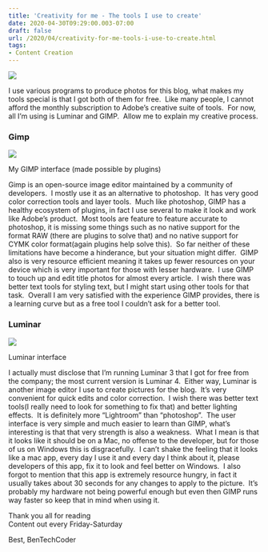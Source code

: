 ```yaml
---
title: 'Creativity for me - The tools I use to create'
date: 2020-04-30T09:29:00.003-07:00
draft: false
url: /2020/04/creativity-for-me-tools-i-use-to-create.html
tags: 
- Content Creation
---
```


[![](https://1.bp.blogspot.com/-3yDiV5_YUEA/XqmodebyI5I/AAAAAAAAFP0/f3EGNGtgKmYYnqd_0z7MzJ6Gs5EZPMNhgCNcBGAsYHQ/s640/Bentechcode%2Bcreation%2Bbanner.jpg)](https://1.bp.blogspot.com/-3yDiV5_YUEA/XqmodebyI5I/AAAAAAAAFP0/f3EGNGtgKmYYnqd_0z7MzJ6Gs5EZPMNhgCNcBGAsYHQ/s1600/Bentechcode%2Bcreation%2Bbanner.jpg)

  
  

I use various programs to produce photos for this blog, what makes my tools special is that I got both of them for free.  Like many people, I cannot afford the monthly subscription to Adobe’s creative suite of tools.  For now, all I’m using is Luminar and GIMP.  Allow me to explain my creative process.

  

  

  

  

### Gimp

  

  

[![](https://1.bp.blogspot.com/-Zdam1aO9DUA/Xqi1nuW1ttI/AAAAAAAAFPQ/gd-Q4urzqsQ0_P3z41H-GrzM6NVIsJmpQCNcBGAsYHQ/s640/Annotation%2B2020-04-28%2B190018.jpg)](https://1.bp.blogspot.com/-Zdam1aO9DUA/Xqi1nuW1ttI/AAAAAAAAFPQ/gd-Q4urzqsQ0_P3z41H-GrzM6NVIsJmpQCNcBGAsYHQ/s1600/Annotation%2B2020-04-28%2B190018.jpg)

My GIMP interface (made possible by plugins)

Gimp is an open-source image editor maintained by a community of developers.  I mostly use it as an alternative to photoshop.  It has very good color correction tools and layer tools.  Much like photoshop, GIMP has a healthy ecosystem of plugins, in fact I use several to make it look and work like Adobe’s product.  Most tools are feature to feature accurate to photoshop, it is missing some things such as no native support for the format RAW (there are plugins to solve that) and no native support for CYMK color format(again plugins help solve this).  So far neither of these limitations have become a hinderance, but your situation might differ.  GIMP also is very resource efficient meaning it takes up fewer resources on your device which is very important for those with lesser hardware.  I use GIMP to touch up and edit title photos for almost every article.  I wish there was better text tools for styling text, but I might start using other tools for that task.  Overall I am very satisfied with the experience GIMP provides, there is a learning curve but as a free tool I couldn’t ask for a better tool.

  

### Luminar

[![](https://1.bp.blogspot.com/-Ee-vX2fSyac/Xqi3nQOKqlI/AAAAAAAAFPc/AzqKp1PbWlU03P6AFxlAZwemwEprmj_TACNcBGAsYHQ/s640/Annotation%2B2020-04-28%2B190018.jpg)](https://1.bp.blogspot.com/-Ee-vX2fSyac/Xqi3nQOKqlI/AAAAAAAAFPc/AzqKp1PbWlU03P6AFxlAZwemwEprmj_TACNcBGAsYHQ/s1600/Annotation%2B2020-04-28%2B190018.jpg)

Luminar interface  
  
  
I actually must disclose that I’m running Luminar 3 that I got for free from the company; the most current version is Luminar 4.  Either way, Luminar is another image editor I use to create pictures for the blog.  It’s very convenient for quick edits and color correction.  I wish there was better text tools(I really need to look for something to fix that) and better lighting effects.  It is definitely more “Lightroom” than “photoshop”.  The user interface is very simple and much easier to learn than GIMP, what’s interesting is that that very strength is also a weakness.  What I mean is that it looks like it should be on a Mac, no offense to the developer, but for those of us on Windows this is disgracefully.  I can’t shake the feeling that it looks like a mac app, every day I use it and every day I think about it, please developers of this app, fix it to look and feel better on Windows.  I also forgot to mention that this app is extremely resource hungry, in fact it usually takes about 30 seconds for any changes to apply to the picture.  It’s probably my hardware not being powerful enough but even then GIMP runs way faster so keep that in mind when using it.

  

  

  

  
  
Thank you all for reading  
Content out every Friday-Saturday  
  
  

Best, BenTechCoder